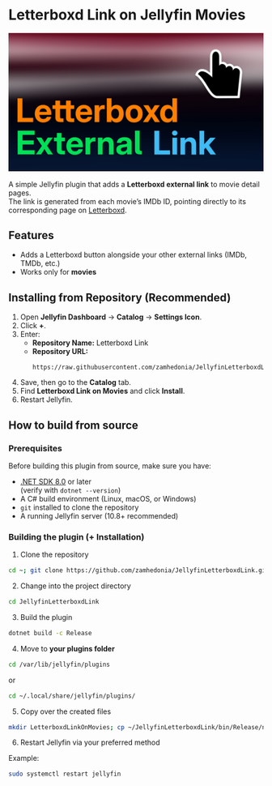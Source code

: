 # Letterboxd Link on Jellyfin Movies

![Image](https://raw.githubusercontent.com/zamhedonia/JellyfinLetterboxdLink/master/Image.png)

A simple Jellyfin plugin that adds a **Letterboxd external link** to movie detail pages.  
The link is generated from each movie’s IMDb ID, pointing directly to its corresponding page on [Letterboxd](https://letterboxd.com).

## Features
- Adds a Letterboxd button alongside your other external links (IMDb, TMDb, etc.)
- Works only for **movies**

## Installing from Repository (Recommended)

1. Open **Jellyfin Dashboard** → **Catalog** → **Settings Icon**.
2. Click **+**.
3. Enter:
   - **Repository Name:** Letterboxd Link  
   - **Repository URL:**  
     ```
     https://raw.githubusercontent.com/zamhedonia/JellyfinLetterboxdLink/master/manifest.json
     ```
4. Save, then go to the **Catalog** tab.
5. Find **Letterboxd Link on Movies** and click **Install**.
6. Restart Jellyfin.

## How to build from source

### Prerequisites

Before building this plugin from source, make sure you have:

- [.NET SDK 8.0](https://dotnet.microsoft.com/en-us/download/dotnet/8.0) or later  
  (verify with `dotnet --version`)
- A C# build environment (Linux, macOS, or Windows)
- `git` installed to clone the repository
- A running Jellyfin server (10.8+ recommended)
 
### Building the plugin (+ Installation)

1. Clone the repository
  ```bash
  cd ~; git clone https://github.com/zamhedonia/JellyfinLetterboxdLink.git
  ```
2. Change into the project directory
  ```bash
  cd JellyfinLetterboxdLink
  ```
3. Build the plugin
  ```bash
  dotnet build -c Release
  ```
4. Move to **your plugins folder**
  ```bash
  cd /var/lib/jellyfin/plugins
  ```
  or
  ```bash
  cd ~/.local/share/jellyfin/plugins/
  ```
5. Copy over the created files
  ```bash
  mkdir LetterboxdLinkOnMovies; cp ~/JellyfinLetterboxdLink/bin/Release/net8.0/*.dll ./
  ```
6. Restart Jellyfin via your preferred method

Example:
   ```bash
   sudo systemctl restart jellyfin
   ```
